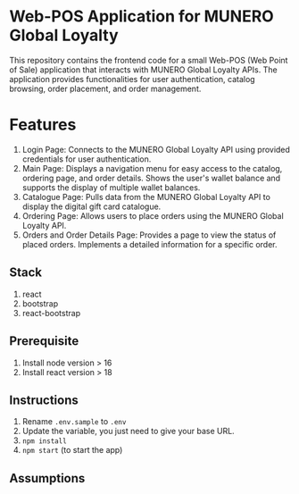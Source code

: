 # Web-POS Application for MUNERO Global Loyalty

This repository contains the frontend code for a small Web-POS (Web Point of Sale) application that interacts with MUNERO Global Loyalty APIs. The application provides functionalities for user authentication, catalog browsing, order placement, and order management.

# Features

1. Login Page:
   Connects to the MUNERO Global Loyalty API using provided credentials for user authentication.
2. Main Page:
   Displays a navigation menu for easy access to the catalog, ordering page, and order details.
   Shows the user's wallet balance and supports the display of multiple wallet balances.
3. Catalogue Page:
   Pulls data from the MUNERO Global Loyalty API to display the digital gift card catalogue.
4. Ordering Page:
   Allows users to place orders using the MUNERO Global Loyalty API.
5. Orders and Order Details Page:
   Provides a page to view the status of placed orders.
   Implements a detailed information for a specific order.

## Stack

1. react
2. bootstrap
3. react-bootstrap

## Prerequisite

1. Install node version > 16
2. Install react version > 18

## Instructions

1. Rename `.env.sample` to `.env`
2. Update the variable, you just need to give your base URL.
3. `npm install`
4. `npm start` (to start the app)

## Assumptions
